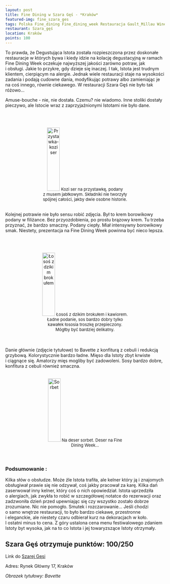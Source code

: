 ```yaml
---
layout: post
title: Fine Dining w Szara Gęś - *Kraków*
featured-img: fine_szara_ges
tags: Polska Fine_dining Fine_dining_week Restauracja Gault_Millau Wine_and_Food_Noble_Night
restaurant: Szara_gęś
location: Kraków
points: 100
---
```

To prawda, że Degustująca Istota została rozpieszczona przez doskonałe restauracje w&nbsp;których bywa i&nbsp;kiedy
 idzie na kolację degustacyjną w&nbsp;ramach Fine Dining Week oczekuje najwyższej jakości zarówno potraw, jak i&nbsp;obsługi.
  Jakie to przykre, gdy dzieje się inaczej. I&nbsp;tak, Istota jest trudnym klientem, cierpiącym na alergie.
  Jednak wiele restauracji staje na wysokości zadania i&nbsp;podają cudowne dania, modyfikując potrawy
  albo zamieniając je na coś innego, równie ciekawego. W&nbsp;restauracji Szara Gęś nie było tak różowo...

Amuse-bouche - nie, nie dostała. Czemu? nie wiadomo. Inne stoliki dostały pieczywo,
 ale Istocie wraz z&nbsp;zaprzyjaźnionymi Istotami nie było dane.

<br />&ensp;&ensp;&ensp;
<center><div style="width:55%">
   <img src="{{site.img_url}}/assets/img/posts/kozi_ser.jpg" alt="Przystawka-kozi ser" height="200px" width="40px" />
   <font size="2">
       Kozi ser na przystawkę, podany z&nbsp;musem jabłkowym. Składniki nie tworzyły spójnej całości,
       jakby dwie osobne historie.
   </font>
</div></center>
<br />

Kolejnej potrawie nie było sensu robić zdjęcia. Był to krem borowikowy podany w&nbsp;filiżance.
 Bez przyozdobienia, po prostu brązowy krem. Tu trzeba przyznać, że bardzo smaczny.
  Podany ciepły. Miał intensywny borowikowy smak. Niestety, prezentacja
  na Fine Dining Week powinna być nieco lepsza.

<br />&ensp;&ensp;&ensp;
<center><div style="width:55%">
   <img src="{{site.img_url}}/assets/img/posts/losos_brokul.jpg" alt="Łosoś z dzikim brokułem" height="200px" width="40px" />
   <font size="2">
Łosoś z&nbsp;dzikim brokułem i&nbsp;kawiorem. Ładne podanie, sos bardzo dobry tylko kawałek łososia troszkę przepieczony.
 Mógłby być bardziej delikatny.
   </font>
</div></center>
<br />&ensp;&ensp;&ensp;

Danie głównie (zdjęcie tytułowe) to Bavette z&nbsp;konfiturą z&nbsp;cebuli i&nbsp;redukcją grzybową.
 Kolorystycznie bardzo ładne. Mięso dla Istoty zbyt krwiste i&nbsp;ciągnące się.
  Amatorzy mięs mogliby być zadowoleni.
Sosy bardzo dobre, konfitura z&nbsp;cebuli również smaczna.
<br />&ensp;&ensp;&ensp;
<center><div style="width:55%">
   <img src="{{site.img_url}}/assets/img/posts/sorbet.jpg" alt="Sorbet" height="200px" width="40px" />

   <font size="2">
    Na deser sorbet. Deser na Fine Dining Week...
   </font>
</div></center>
<br />&ensp;&ensp;&ensp;

### Podsumowanie :
Kilka słów o&nbsp;obsłudze. Może źle Istota trafiła, ale kelner który ją i&nbsp;znajomych obsługiwał prawie się nie odzywał,
 coś jakby pracował za karę. Kilka dań zaserwował inny kelner, który coś o&nbsp;nich opowiedział.
 Istota uprzedziła o&nbsp;alergiach, jak zwykła to robić w&nbsp;szczegółowej notatce do rezerwacji
 oraz zadzwoniła dzień przed upewniając się czy wszystko zostało dobrze zrozumiane. Nic nie pomogło.
 Smutek i&nbsp;rozczarowanie...
Jeśli chodzi o&nbsp;samo wnętrze restauracji, to było bardzo ciekawe, przestronne i&nbsp;eleganckie, ale niestety
czaru odbierał kurz na dekoracjach w&nbsp;koło.
I&nbsp;ostatni minus to cena. Z&nbsp;góry ustalona cena menu festiwalowego zdaniem Istoty byt wysoka,
 jak na to co Istota i&nbsp;jej towaryzszące Istoty otrzymały.

## Szara Gęś otrzymuje punktów: **100/250**
Link do [Szarej Gęsi]

Adres:
Rynek Główny 17, Kraków

_Obrazek tytułowy: Bavette_

[Szarej Gęsi]: https://szarages.com/


